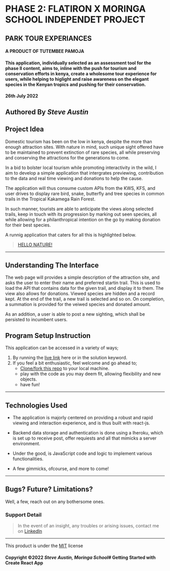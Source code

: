 # PHASE 2: FLATIRON X MORINGA SCHOOL INDEPENDET PROJECT
## PARK TOUR EXPERIANCES
#### A PRODUCT OF TUTEMBEE PAMOJA
#### This application, individually selected as an assessment tool for the phase II content, aims to, inline with the push for tourism and conservation efforts in kenya, create a wholesome tour experience for users, while helping to higlight and raise awareness on the elegant species in the Kenyan tropics and pushing for their conservation.

#### 26th July 2022

## Authored By *Steve Austin*

## Project Idea
Domestic tourism has been on the low in kenya, despite the more than enough attraction sites. With nature in mind, such unique sight offered have to be maintained to prevent extinction of rare species, all while preserving and conserving the attractions for the generations to come.

In a bid to bolster local tourism while promoting interactivity in the wild, I aim to develop a simple application that intergrates previewing, contribution to the data and real time viewing and donations to help the cause.

The application will thus consume custom APIs from the KWS, KFS, and user drives to display rare bird, snake, butterfly and tree species in common trails in the Tropical Kakamega Rain Forest.

In such manner, tourists are able to anticipate the views along selected trails, keep in touch with its progression by marking out seen species, all while allowing for a philanthropical intention on the go by making donation for their best species. 

A runnig application that caters for all this is highlighted below.

>[HELLO NATURE!](...)

---

## Understanding The Interface
 
The web page will provides a simple description of the attraction site, and asks the user to enter their name and preferred startin trail. This is used to load the API that contains data for the given trail, and display it to them. The view also allows for donations. Viewed species are hidden and a record kept. At the end of the trail, a new trail is selected and so on. On completion, a summation is provided for the veiwed species and donated amount.

As an addition, a user is able to post a new sighting, which shall be persisted to incumbent users.

## Program Setup Instruction
This application can be accessed in a variety of ways;
1. By running the [live link]() here or in the solution keyword.
1. If you feel a bit enthusiastic, feel welcome and go ahead to;
    * [Clone/fork this repo](https://github.com/TheEmerald001/) to your local machine.
    * play with the code as you may deem fit, allowing flexibility and new objects.
    * have fun!
---
## Technologies Used
* The application is majorly centered on providing a robust and rapid viewing and interaction experience, and is thus built with react-js.
* Backend data storage and authentication is done using a lheroku, which is set up to receive post, offer requiests and all that mimicks a server environment.
* Under the good, is JavaScript code and logic to implement various functionalities.

* A few gimmicks, ofcourse, and more to come!
---
## Bugs? Future? Limitations?
Well, a few, reach out on any bothersome ones.

### Support Detail
>In the event of an insight, any troubles or arising issues, contact me on [LinkedIn](https://www.linkedin.com/in/stephen-lukanu-953a3b188/?lipi=urn%3Ali%3Apage%3Ad_flagship3_feed%3BDujFMOv0RjWOnnaftd3I%2FA%3D%3D)
---

This product is under the [MIT](https://github.com/TheEmerald001/Jali-Jamii-initiative/blob/main/LICENSE) license

#### Copyright ©2022 *Steve Austin, Moringa School*# Getting Started with Create React App
